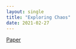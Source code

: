 ```yaml
---
layout: single
title: "Exploring Chaos"
date: 2021-02-27
---
```


<a href = "https://hpache.github.io/assets/papers/PachecoCachonChaos.pdf"> Paper </a>